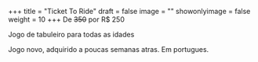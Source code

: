 +++
title = "Ticket To Ride"
draft = false
image = ""
showonlyimage = false
weight = 10
+++
De ~~350~~ por <span class="price">R$ 250</span>

Jogo de tabuleiro para todas as idades

<!--more-->

Jogo novo, adquirido a poucas semanas atras. Em portugues.

